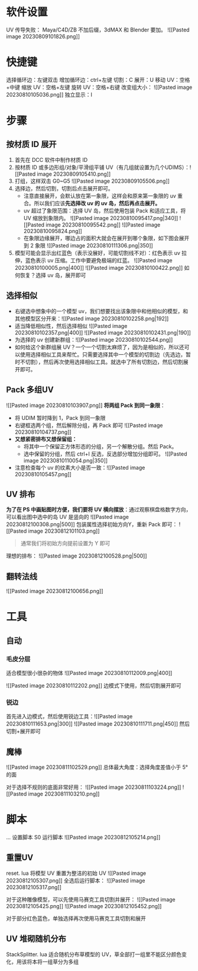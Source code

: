# 软件设置
UV 传导失败：
Maya/C4D/ZB 不加后缀，3dMAX 和 Blender 要加。
![[Pasted image 20230809101826.png]]
# 快捷键
选择循环边：左键双击
增加循环边：ctrl+左键
切割：C
展开：U
移动 UV：空格+中键
缩放 UV：空格+左键
旋转 UV：空格+右键
改变组大小： ![[Pasted image 20230810105036.png]] 
独立显示：I
# 步骤
## 按材质 ID 展开
1. 首先在 DCC 软件中制作材质 ID
2. 按材质 ID 或多边形组/对象/平滑组平铺 UV（有几组就设置为几个UDIMS）：![[Pasted image 20230809105410.png]]
3. 打组，这样双击 G0~G5 ![[Pasted image 20230809105506.png]]
4.  选择边，然后切割，切割后点击展开即可。
    - 注意直接展开，会默认放在第一象限，这样会和原来第一象限的 uv 重合。所以我们应该**先选择改 uv 的 uv 岛，然后再点击展开。**
    - uv 超过了象限范围：选择 UV 岛，然后使用包装 Pack 和适应工具，将 UV 缩放到象限内。 ![[Pasted image 20230810095417.png|340]] ![[Pasted image 20230810095542.png]] ![[Pasted image 20230810095824.png]]
    - 在象限边缘展开，哪边占的面积大就会在展开到哪个象限，如下图会展开到 2 象限 ![[Pasted image 20230810111306.png|350]]
5. 模型可能会显示出红蓝色（表示没展好，可能切割线不对）：红色表示 uv 拉伸，蓝色表示 uv 压缩。工作中要避免极端的红蓝。 ![[Pasted image 20230810100005.png|400]] ![[Pasted image 20230810100422.png]] 如何恢复？选择 uv 岛，展开即可
## 选择相似
- 右键选中想象中的一个模型 uv，我们想要找出该象限中和他相似的模型，和其他模型区分开来：![[Pasted image 20230810102258.png|192]]
- 适当降低相似性，然后选择相似 ![[Pasted image 20230810102357.png|400]] ![[Pasted image 20230810102431.png|190]]
- 为选择的 uv 创建新群组：![[Pasted image 20230810102544.png]]
- 如何给这个新群组展 UV？一个一个切割太麻烦了，因为是相似的，所以还可以使用选择相似工具来帮忙。只需要选择其中一个模型的切割边（先选边，暂时不切割），然后再次使用选择相似工具。就选中了所有切割边，然后切割展开即可。

## Pack 多组UV

![[Pasted image 20230810103907.png]]
**将两组 Pack 到同一象限**：
- 将 UDIM 暂时降到 1，Pack 到同一象限
- 右键框选两个组，然后解除分组，再 Pack 即可 ![[Pasted image 20230810104737.png]]
- **又想紧密排布又想保留组：**
    - 将其中一个保留正方体形态的分组，另一个解散分组。然后 Pack。
    - 选中保留的分组，然后 ctrl+I 反选，反选部分增加分组即可。 ![[Pasted image 20230810110054.png|350]]
- 注意检查每个 uv 的纹素大小是否一致：![[Pasted image 20230810105457.png]]

## UV 排布
**为了在 PS 中画贴图时方便，我们要将 UV 横向摆放**：通过观察棋盘格数字方向，可以看出图中选中的岛 UV 是竖向的
![[Pasted image 20230812100308.png|500]]
包装属性选择初始方向Y，重新 Pack 即可：
![[Pasted image 20230812101103.png]]
>通常我们将初始方向提前设置为 Y 即可


理想的排布：
![[Pasted image 20230812100528.png|500]]
## 翻转法线
![[Pasted image 20230812100656.png]]
# 工具
## 自动
### 毛皮分层
适合模型很小很杂的物体
![[Pasted image 20230810112009.png|400]]

![[Pasted image 20230810112202.png]]
边模式下使用，然后切割展开即可

### 锐边
首先进入边模式，然后使用锐边工具：![[Pasted image 20230810111653.png|300]] ![[Pasted image 20230810111711.png|450]]
然后切割+展开即可

## 魔棒
![[Pasted image 20230811102529.png]]
总体最大角度：选择角度差值小于 5°的面

对于选择不规则的底面非常好用：
![[Pasted image 20230811103224.png]]
![[Pasted image 20230811103210.png]]

# 脚本
... 设置脚本
S0 运行脚本
![[Pasted image 20230812105214.png]]
## 重置UV
reset. lua
将模型 UV 重置为整洁的初始 UV
![[Pasted image 20230812105307.png]]
全选后运行脚本：
![[Pasted image 20230812105317.png]]

对于这种雕像模型，可以先使用马赛克工具切割并展开： ![[Pasted image 20230812105425.png]]
![[Pasted image 20230812105452.png]]

对于部分红色蓝色，单独选择再次使用马赛克工具切割和展开

## UV 堆砌随机分布
StackSplitter. lua
适合随机分布草模型的 UV，草全部打一组里不能区分颜色变化，用该将本将一组草分为多组